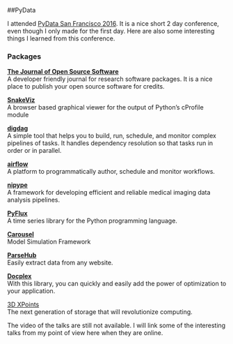 ##PyData 

I attended [PyData San Francisco 2016](http://pydata.org/sfo2016/). It is a nice short 2 day conference, even though I only made for the first day. Here are also some interesting things I learned from this conference.  

### Packages  
[**The Journal of Open Source Software**](http://joss.theoj.org/about)  
A developer friendly journal for research software packages. It is a nice place to publish your open source software for credits.   

[**SnakeViz**](https://jiffyclub.github.io/snakeviz/)  
A browser based graphical viewer for the output of Python’s cProfile module

[**digdag**](https://github.com/treasure-data/digdag)  
A simple tool that helps you to build, run, schedule, and monitor complex pipelines of tasks. It handles dependency resolution so that tasks run in order or in parallel.  

[**airflow**](https://github.com/apache/incubator-airflow)  
A platform to programmatically author, schedule and monitor workflows.  

[**nipype**](https://github.com/nipy/nipype)  
A framework for developing efficient and reliable medical imaging data analysis pipelines.  

[**PyFlux**](https://github.com/RJT1990/pyflux)  
A time series library for the Python programming language.  

[**Carousel**](https://github.com/SunPower/Carousel)  
Model Simulation Framework  

[**ParseHub**](https://www.parsehub.com/)  
Easily extract data from any website.  

[**Docplex**](https://github.com/IBMDecisionOptimization/docplex-examples)   
With this library, you can quickly and easily add the power of optimization to your application.   

[3D XPoints](https://en.wikipedia.org/wiki/3D_XPoint)  
The next generation of storage that will revolutionize computing.  

The video of the talks are still not available. I will link some of the interesting talks from my point of view here when they are online.   
